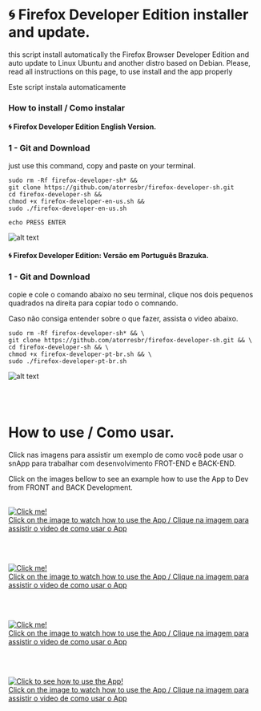 # 🌀 Firefox Developer Edition installer and update.
this script install automatically the Firefox Browser Developer Edition and auto update to Linux Ubuntu and another distro based on Debian. Please, read all instructions on this page, to use install and the app properly

Este script instala automaticamente

###  How to install / Como instalar

####  🌀 Firefox Developer Edition English Version.

### 1 - Git and  Download 
just use this command, copy and paste on your terminal.

```
sudo rm -Rf firefox-developer-sh* &&
git clone https://github.com/atorresbr/firefox-developer-sh.git
cd firefox-developer-sh && 
chmod +x firefox-developer-en-us.sh && 
sudo ./firefox-developer-en-us.sh

echo PRESS ENTER
```

![alt text](https://github.com/atorresbr/firefox-developer-sh/blob/main/img/firefox-developer-edition-installer-and-update-to-linux.jpg)


#### 🌀 Firefox Developer Edition:  Versão em Português Brazuka.

### 1 - Git and  Download 
 copie e cole o comando abaixo no seu terminal, clique nos dois pequenos quadrados na direita para copiar todo o comnando.

 Caso não consiga entender sobre o que fazer, assista o video abaixo.

```
sudo rm -Rf firefox-developer-sh* && \
git clone https://github.com/atorresbr/firefox-developer-sh.git && \
cd firefox-developer-sh && \
chmod +x firefox-developer-pt-br.sh && \
sudo ./firefox-developer-pt-br.sh
```
![alt text](https://github.com/atorresbr/firefox-developer-sh/blob/main/img/base-fire-fox-sirius.jpg)

<br><br>

# How to use / Como usar. 

Click nas imagens para assistir um exemplo de como você pode usar o snApp para trabalhar com desenvolvimento FROT-END e BACK-END.

Click on the images bellow to see an example how to use the App to Dev from FRONT and BACK Development.

<br>

<a href="https://www.facebook.com/torresdigital/videos/1370285286677688">
  <img src="https://github.com/atorresbr/firefox-developer-sh/blob/main/img/01-firefox-dev.jpg" alt="Click me!" /> <br> Click on the image to watch how to use the App / Clique na imagem para assistir o video de como usar o App <br>
</a>

<br><br>

<a href="https://www.facebook.com/torresdigital/videos/1370285286677688">
  <img src="https://github.com/atorresbr/firefox-developer-sh/blob/main/img/02-firefox-dev.jpg" alt="Click me!" /> <br> Click on the image to watch how to use the App / Clique na imagem para assistir o video de como usar o App <br>
</a>

<br><br>

<a href="https://www.facebook.com/torresdigital/videos/1370285286677688">
  <img src="https://github.com/atorresbr/firefox-developer-sh/blob/main/img/03-firefox-dev.jpg" alt="Click me!" /> <br> Click on the image to watch how to use the App / Clique na imagem para assistir o video de como usar o App <br>
</a>


<br><br>

<a href="https://www.facebook.com/torresdigital/videos/1370285286677688">
  <img src="https://github.com/atorresbr/firefox-developer-sh/blob/main/img/04-firefox-dev.jpg" alt="Click to see how to use the App!" /> <br> Click on the image to watch how to use the App / Clique na imagem para assistir o video de como usar o App <br>
</a>


